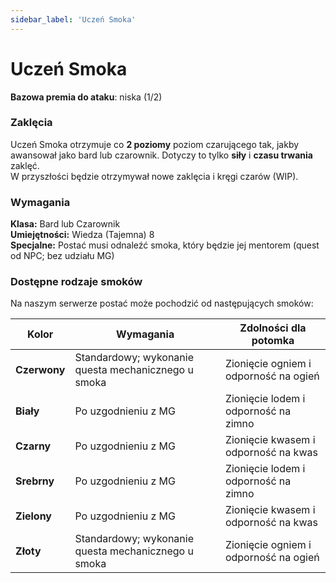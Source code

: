 ```yaml
---
sidebar_label: 'Uczeń Smoka'
---
```


# Uczeń Smoka

**Bazowa premia do ataku**: niska (1/2)

### Zaklęcia
Uczeń Smoka otrzymuje co **2 poziomy** poziom czarującego tak, jakby awansował jako bard lub czarownik. Dotyczy to tylko **siły** i **czasu trwania** zaklęć.\
W przyszłości będzie otrzymywał nowe zaklęcia i kręgi czarów (WIP).

### Wymagania

**Klasa:** Bard lub Czarownik\
**Umiejętności:** Wiedza (Tajemna) 8\
**Specjalne:** Postać musi odnaleźć smoka, który będzie jej mentorem (quest od NPC; bez udziału MG)

### Dostępne rodzaje smoków
Na naszym serwerze postać może pochodzić od następujących smoków:

| Kolor | Wymagania | Zdolności dla potomka |
|--|--|--|
|**Czerwony**|Standardowy; wykonanie questa mechanicznego u smoka|Zionięcie ogniem i odporność na ogień|
|**Biały**|Po uzgodnieniu z MG|Zionięcie lodem i odporność na zimno|
|**Czarny**|Po uzgodnieniu z MG|Zionięcie kwasem i odporność na kwas|
|**Srebrny**|Po uzgodnieniu z MG|Zionięcie lodem i odporność na zimno|
|**Zielony**|Po uzgodnieniu z MG|Zionięcie kwasem i odporność na kwas|
|**Złoty**|Standardowy; wykonanie questa mechanicznego u smoka|Zionięcie ogniem i odporność na ogień|
